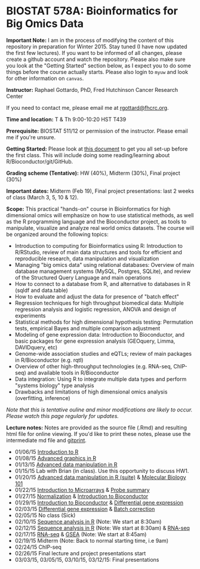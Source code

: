 BIOSTAT 578A: Bioinformatics for Big Omics Data
===============================================

**Important Note:** I am in the process of modifying the content of this repository in preparation for Winter 2015. Stay tuned (I have now updated the first few lectures). If you want to be informed of all changes, please create a github account and watch the repository. Please also make sure you look at the "Getting Started" section below, as I expect you to do some things before the course actually starts. Please also login to `myuw` and look for other information on `canvas`.

**Instructor:** Raphael Gottardo, PhD, Fred Hutchinson Cancer Research Center

If you need to contact me, please email me at <rgottard@fhcrc.org>.

**Time and location:**
T & Th	9:00-10:20	HST T439

**Prerequisite:** BIOSTAT 511/12 or permission of the instructor. Please email me if you're unsure.

**Getting Started:** Please look at [this document](https://github.com/raphg/Biostat-578/blob/master/getting_started.md) to get you all set-up before the first class. This will include doing some reading/learning about R/Bioconductor/git/GitHub. 

**Grading scheme (Tentative):** HW (40%), Midterm (30%), Final project (30%)

**Important dates:** Midterm (Feb 19), Final project presentations: last 2 weeks of class (March 3, 5, 10 & 12).

**Scope:** This practical "hands-on" course in Bioinformatics for high dimensional omics will emphasize on how to use statistical methods, as well as the R programming language and the Bioconductor project, as tools to manipulate, visualize and analyze real world omics datasets. The course will be organized around the following topics:
- Introduction to computing for Bioinformatics using R: Introduction to R/RStudio, review of main data structures and tools for efficient and reproducible research, data manipulation and visualization
- Managing "big omics data" using relational databases: Overview of main database management systems (MySQL, Postgres, SQLite), and review of the Structured Query Language and main operations
- How to connect to a database from R, and alternative to databases in R (sqldf and data.table)
- How to evaluate and adjust the data for presence of "batch effect"
- Regression techniques for high throughput biomedical data: Multiple regression analysis and logistic regression, ANOVA and design of experiments
- Statistical methods for high dimensional hypothesis testing: Permutation tests, empirical Bayes and multiple comparison adjustment
- Modeling of gene expression data: Introduction to Bioconductor, and basic packages for gene expression analysis (GEOquery, Limma, DAVIDquery, etc)
- Genome-wide association studies and eQTLs; review of main packages in R/Bioconductor (e.g. rqtl)
- Overview of other high-throughput technologies (e.g. RNA-seq, ChIP-seq) and available tools in R/Bioconductor
- Data integration: Using R to integrate multiple data types and perform "systems biology" type analysis
- Drawbacks and limitations of high dimensional omics analysis (overfitting, inference)

*Note that this is tentative ouline and minor modifications are likely to occur. Please watch this page regularly for updates.*

**Lecture notes:**
Notes are provided as the source file (.Rmd) and resulting html file for online viewing. If you'd like to print these notes, please use the intermediate md file and [gitprint](http://gitprint.com/).
- 01/06/15 [Introduction to R](https://github.com/raphg/Biostat-578/blob/master/Introduction_to_R.Rmd) 
- 01/08/15 [Advanced graphics in R](https://github.com/raphg/Biostat-578/blob/master/Advanced_graphics_in_R.Rmd)
- 01/13/15 [Advanced data manipulation in R](https://github.com/raphg/Biostat-578/blob/master/Advanced_data_manipulation.Rmd)
- 01/15/15 Lab with Brian (in class). Use this opportunity to discuss HW1.
- 01/20/15 [Advanced data manipulation in R (suite)](https://github.com/raphg/Biostat-578/blob/master/Advanced_data_manipulation.Rmd) & [Molecular Biology 101](https://github.com/raphg/Biostat-578/blob/master/Biology_basics.Rmd)
- 01/22/15 [Introduction to Microarrays](Microarrays.Rmd) & [Probe summary](Probe_summary.Rmd)
- 01/27/15 [Normalization](Normalization.Rmd) & [Introduction to Bioconductor](Bioconductor_intro.Rmd)
- 01/29/15 [Introduction to Bioconductor](Bioconductor_intro.Rmd) & [Differential gene expression](Differential_expression.Rmd)
- 02/03/15 [Differential gene expression](Differential_expression.Rmd) & [Batch correction](Batch_effects.Rmd)
- 02/05/15 No class (Sick)
- 02/10/15 [Sequence analysis in R](Sequence_analysis.Rmd) (Note: We start at 8:30am)
- 02/12/15 [Sequence analysis in R](Sequence_analysis.Rmd) (Note: We start at 8:30am) & [RNA-seq](RNA-seq.Rmd)
- 02/17/15 [RNA-seq](RNA-seq.Rmd) & [GSEA](GSEA.Rmd) (Note: We start at 8:45am)
- 02/19/15 Midterm (Note: Back to normal starting time, i.e 9am)
- 02/24/15 ChIP-seq
- 02/26/15 Final lecture and project presentations start
- 03/03/15, 03/05/15, 03/10/15, 03/12/15: Final presentations

